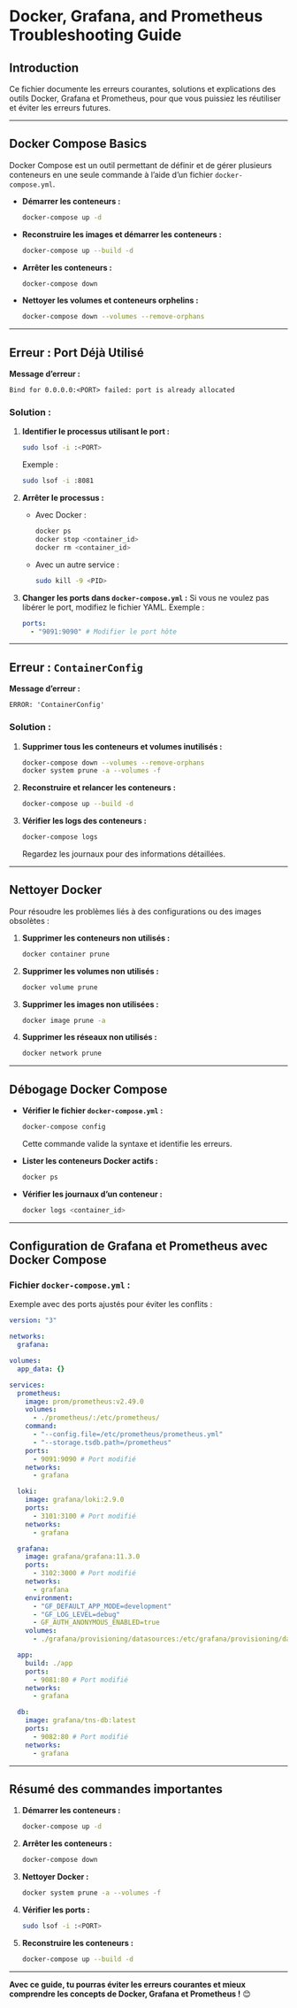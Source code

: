 # Docker, Grafana, and Prometheus Troubleshooting Guide

## **Introduction**
Ce fichier documente les erreurs courantes, solutions et explications des outils Docker, Grafana et Prometheus, pour que vous puissiez les réutiliser et éviter les erreurs futures.

---

## **Docker Compose Basics**
Docker Compose est un outil permettant de définir et de gérer plusieurs conteneurs en une seule commande à l’aide d’un fichier `docker-compose.yml`.

- **Démarrer les conteneurs :**
  ```bash
  docker-compose up -d
  ```

- **Reconstruire les images et démarrer les conteneurs :**
  ```bash
  docker-compose up --build -d
  ```

- **Arrêter les conteneurs :**
  ```bash
  docker-compose down
  ```

- **Nettoyer les volumes et conteneurs orphelins :**
  ```bash
  docker-compose down --volumes --remove-orphans
  ```

---

## **Erreur : Port Déjà Utilisé**
**Message d’erreur :**
```
Bind for 0.0.0.0:<PORT> failed: port is already allocated
```

### **Solution :**
1. **Identifier le processus utilisant le port :**
   ```bash
   sudo lsof -i :<PORT>
   ```
   Exemple :
   ```bash
   sudo lsof -i :8081
   ```

2. **Arrêter le processus :**
   - Avec Docker :
     ```bash
     docker ps
     docker stop <container_id>
     docker rm <container_id>
     ```
   - Avec un autre service :
     ```bash
     sudo kill -9 <PID>
     ```

3. **Changer les ports dans `docker-compose.yml` :**
   Si vous ne voulez pas libérer le port, modifiez le fichier YAML. Exemple :
   ```yaml
   ports:
     - "9091:9090" # Modifier le port hôte
   ```

---

## **Erreur : `ContainerConfig`**
**Message d’erreur :**
```
ERROR: 'ContainerConfig'
```

### **Solution :**
1. **Supprimer tous les conteneurs et volumes inutilisés :**
   ```bash
   docker-compose down --volumes --remove-orphans
   docker system prune -a --volumes -f
   ```

2. **Reconstruire et relancer les conteneurs :**
   ```bash
   docker-compose up --build -d
   ```

3. **Vérifier les logs des conteneurs :**
   ```bash
   docker-compose logs
   ```
   Regardez les journaux pour des informations détaillées.

---

## **Nettoyer Docker**
Pour résoudre les problèmes liés à des configurations ou des images obsolètes :

1. **Supprimer les conteneurs non utilisés :**
   ```bash
   docker container prune
   ```

2. **Supprimer les volumes non utilisés :**
   ```bash
   docker volume prune
   ```

3. **Supprimer les images non utilisées :**
   ```bash
   docker image prune -a
   ```

4. **Supprimer les réseaux non utilisés :**
   ```bash
   docker network prune
   ```

---

## **Débogage Docker Compose**
- **Vérifier le fichier `docker-compose.yml` :**
  ```bash
  docker-compose config
  ```
  Cette commande valide la syntaxe et identifie les erreurs.

- **Lister les conteneurs Docker actifs :**
  ```bash
  docker ps
  ```

- **Vérifier les journaux d’un conteneur :**
  ```bash
  docker logs <container_id>
  ```

---

## **Configuration de Grafana et Prometheus avec Docker Compose**
### **Fichier `docker-compose.yml` :**
Exemple avec des ports ajustés pour éviter les conflits :
```yaml
version: "3"

networks:
  grafana:

volumes:
  app_data: {}

services:
  prometheus:
    image: prom/prometheus:v2.49.0
    volumes:
      - ./prometheus/:/etc/prometheus/
    command:
      - "--config.file=/etc/prometheus/prometheus.yml"
      - "--storage.tsdb.path=/prometheus"
    ports:
      - 9091:9090 # Port modifié
    networks:
      - grafana

  loki:
    image: grafana/loki:2.9.0
    ports:
      - 3101:3100 # Port modifié
    networks:
      - grafana

  grafana:
    image: grafana/grafana:11.3.0
    ports:
      - 3102:3000 # Port modifié
    networks:
      - grafana
    environment:
      - "GF_DEFAULT_APP_MODE=development"
      - "GF_LOG_LEVEL=debug"
      - GF_AUTH_ANONYMOUS_ENABLED=true
    volumes:
      - ./grafana/provisioning/datasources:/etc/grafana/provisioning/datasources

  app:
    build: ./app
    ports:
      - 9081:80 # Port modifié
    networks:
      - grafana

  db:
    image: grafana/tns-db:latest
    ports:
      - 9082:80 # Port modifié
    networks:
      - grafana
```

---

## **Résumé des commandes importantes**
1. **Démarrer les conteneurs :**
   ```bash
   docker-compose up -d
   ```

2. **Arrêter les conteneurs :**
   ```bash
   docker-compose down
   ```

3. **Nettoyer Docker :**
   ```bash
   docker system prune -a --volumes -f
   ```

4. **Vérifier les ports :**
   ```bash
   sudo lsof -i :<PORT>
   ```

5. **Reconstruire les conteneurs :**
   ```bash
   docker-compose up --build -d
   ```

---

**Avec ce guide, tu pourras éviter les erreurs courantes et mieux comprendre les concepts de Docker, Grafana et Prometheus !** 😊

